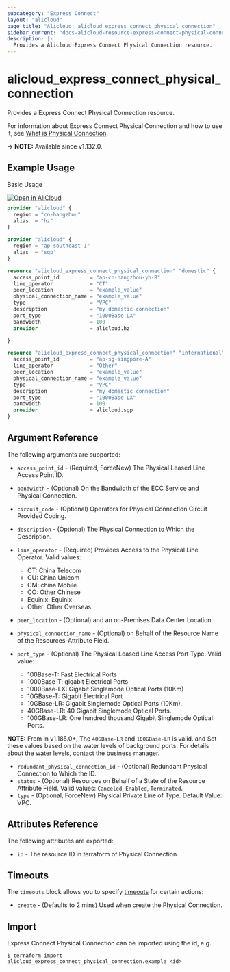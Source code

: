 ```yaml
---
subcategory: "Express Connect"
layout: "alicloud"
page_title: "Alicloud: alicloud_express_connect_physical_connection"
sidebar_current: "docs-alicloud-resource-express-connect-physical-connection"
description: |-
  Provides a Alicloud Express Connect Physical Connection resource.
---
```


# alicloud_express_connect_physical_connection

Provides a Express Connect Physical Connection resource.

For information about Express Connect Physical Connection and how to use it, see [What is Physical Connection](https://www.alibabacloud.com/help/doc-detail/44852.htm).

-> **NOTE:** Available since v1.132.0.

## Example Usage

Basic Usage

<div style="display: block;margin-bottom: 40px;"><div class="oics-button" style="float: right;position: absolute;margin-bottom: 10px;">
  <a href="https://api.aliyun.com/api-tools/terraform?resource=alicloud_express_connect_physical_connection&exampleId=0a4b0339-0535-aea4-006f-4805696f33ebcf70ddd7&activeTab=example&spm=docs.r.express_connect_physical_connection.0.0a4b033905&intl_lang=EN_US" target="_blank">
    <img alt="Open in AliCloud" src="https://img.alicdn.com/imgextra/i1/O1CN01hjjqXv1uYUlY56FyX_!!6000000006049-55-tps-254-36.svg" style="max-height: 44px; max-width: 100%;">
  </a>
</div></div>

```terraform
provider "alicloud" {
  region = "cn-hangzhou"
  alias  = "hz"
}

provider "alicloud" {
  region = "ap-southeast-1"
  alias  = "sgp"
}

resource "alicloud_express_connect_physical_connection" "domestic" {
  access_point_id          = "ap-cn-hangzhou-yh-B"
  line_operator            = "CT"
  peer_location            = "example_value"
  physical_connection_name = "example_value"
  type                     = "VPC"
  description              = "my domestic connection"
  port_type                = "1000Base-LX"
  bandwidth                = 100
  provider                 = alicloud.hz

}

resource "alicloud_express_connect_physical_connection" "international" {
  access_point_id          = "ap-sg-singpore-A"
  line_operator            = "Other"
  peer_location            = "example_value"
  physical_connection_name = "example_value"
  type                     = "VPC"
  description              = "my domestic connection"
  port_type                = "1000Base-LX"
  bandwidth                = 100
  provider                 = alicloud.sgp
}
```

## Argument Reference

The following arguments are supported:

* `access_point_id` - (Required, ForceNew) The Physical Leased Line Access Point ID.
* `bandwidth` - (Optional) On the Bandwidth of the ECC Service and Physical Connection.
* `circuit_code` - (Optional) Operators for Physical Connection Circuit Provided Coding.
* `description` - (Optional) The Physical Connection to Which the Description.
* `line_operator` - (Required) Provides Access to the Physical Line Operator. Valid values:
  * CT: China Telecom
  * CU: China Unicom
  * CM: china Mobile
  * CO: Other Chinese
  * Equinix: Equinix
  * Other: Other Overseas.

* `peer_location` - (Optional) and an on-Premises Data Center Location.
* `physical_connection_name` - (Optional) on Behalf of the Resource Name of the Resources-Attribute Field.
* `port_type` - (Optional) The Physical Leased Line Access Port Type. Valid value:
  * 100Base-T: Fast Electrical Ports
  * 1000Base-T: gigabit Electrical Ports
  * 1000Base-LX: Gigabit Singlemode Optical Ports (10Km)
  * 10GBase-T: Gigabit Electrical Port
  * 10GBase-LR: Gigabit Singlemode Optical Ports (10Km).
  * 40GBase-LR: 40 Gigabit Singlemode Optical Ports.
  * 100GBase-LR: One hundred thousand Gigabit Singlemode Optical Ports.

**NOTE:** From in v1.185.0+, The `40GBase-LR` and `100GBase-LR` is valid. and Set these values based on the water levels of background ports. For details about the water levels, contact the business manager.

* `redundant_physical_connection_id` - (Optional) Redundant Physical Connection to Which the ID.
* `status` - (Optional) Resources on Behalf of a State of the Resource Attribute Field. Valid values: `Canceled`, `Enabled`, `Terminated`.
* `type` - (Optional, ForceNew) Physical Private Line of Type. Default Value: VPC.

## Attributes Reference

The following attributes are exported:

* `id` - The resource ID in terraform of Physical Connection.

## Timeouts

The `timeouts` block allows you to specify [timeouts](https://www.terraform.io/docs/configuration-0-11/resources.html#timeouts) for certain actions:

* `create` - (Defaults to 2 mins) Used when create the Physical Connection.

## Import

Express Connect Physical Connection can be imported using the id, e.g.

```shell
$ terraform import alicloud_express_connect_physical_connection.example <id>
```
